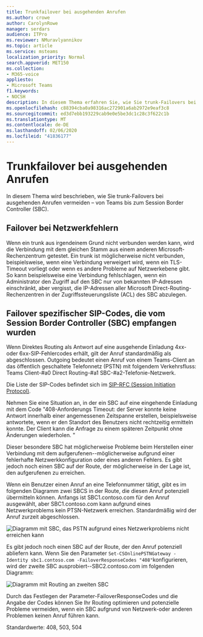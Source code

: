 ```yaml
---
title: Trunkfailover bei ausgehenden Anrufen
ms.author: crowe
author: CarolynRowe
manager: serdars
audience: ITPro
ms.reviewer: NMuravlyannikov
ms.topic: article
ms.service: msteams
localization_priority: Normal
search.appverid: MET150
ms.collection:
- M365-voice
appliesto:
- Microsoft Teams
f1.keywords:
- NOCSH
description: In diesem Thema erfahren Sie, wie Sie trunk-Failovers bei ausgehenden Anrufen von Teams an den Session Border Controller (SBC) behandeln.
ms.openlocfilehash: c88394cba0a98316ac272901a6ab2972e9eaf3c8
ms.sourcegitcommit: ed3d7ebb193229cab9e0e5be3dc1c28c3f622c1b
ms.translationtype: MT
ms.contentlocale: de-DE
ms.lasthandoff: 02/06/2020
ms.locfileid: "41836177"
---
```

# <a name="trunk-failover-on-outbound-calls"></a>Trunkfailover bei ausgehenden Anrufen

In diesem Thema wird beschrieben, wie Sie trunk-Failovers bei ausgehenden Anrufen vermeiden – von Teams bis zum Session Border Controller (SBC).

## <a name="failover-on-network-errors"></a>Failover bei Netzwerkfehlern

Wenn ein trunk aus irgendeinem Grund nicht verbunden werden kann, wird die Verbindung mit dem gleichen Stamm aus einem anderen Microsoft-Rechenzentrum getestet. Ein trunk ist möglicherweise nicht verbunden, beispielsweise, wenn eine Verbindung verweigert wird, wenn ein TLS-Timeout vorliegt oder wenn es andere Probleme auf Netzwerkebene gibt.
So kann beispielsweise eine Verbindung fehlschlagen, wenn ein Administrator den Zugriff auf den SBC nur von bekannten IP-Adressen einschränkt, aber vergisst, die IP-Adressen aller Microsoft Direct-Routing-Rechenzentren in der Zugriffssteuerungsliste (ACL) des SBC abzulegen. 

## <a name="failover-of-specific-sip-codes-received-from-the-session-border-controller-sbc"></a>Failover spezifischer SIP-Codes, die vom Session Border Controller (SBC) empfangen wurden

Wenn Direktes Routing als Antwort auf eine ausgehende Einladung 4xx-oder 6xx-SIP-Fehlercodes erhält, gilt der Anruf standardmäßig als abgeschlossen. Outgoing bedeutet einen Anruf von einem Teams-Client an das öffentlich geschaltete Telefonnetz (PSTN) mit folgendem Verkehrsfluss: Teams Client-#a0 Direct Routing-#a1 SBC-#a2-Telefonie-Netzwerk.

Die Liste der SIP-Codes befindet sich im [SIP-RFC (Session Initiation Protocol)](https://tools.ietf.org/html/rfc3261).

Nehmen Sie eine Situation an, in der ein SBC auf eine eingehende Einladung mit dem Code "408-Anforderungs Timeout: der Server konnte keine Antwort innerhalb einer angemessenen Zeitspanne erstellen, beispielsweise antwortete, wenn er den Standort des Benutzers nicht rechtzeitig ermitteln konnte. Der Client kann die Anfrage zu einem späteren Zeitpunkt ohne Änderungen wiederholen. "

Dieser besondere SBC hat möglicherweise Probleme beim Herstellen einer Verbindung mit dem aufgerufenen--möglicherweise aufgrund einer fehlerhafte Netzwerkkonfiguration oder eines anderen Fehlers. Es gibt jedoch noch einen SBC auf der Route, der möglicherweise in der Lage ist, den aufgerufenen zu erreichen.

Wenn ein Benutzer einen Anruf an eine Telefonnummer tätigt, gibt es im folgenden Diagramm zwei SBCS in der Route, die diesen Anruf potenziell übermitteln können. Anfangs ist SBC1.contoso.com für den Anruf ausgewählt, aber SBC1.contoso.com kann aufgrund eines Netzwerkproblems kein PTSN-Netzwerk erreichen.
Standardmäßig wird der Anruf zurzeit abgeschlossen. 
 
![Diagramm mit SBC, das PSTN aufgrund eines Netzwerkproblems nicht erreichen kann](media/direct-routing-failover-response-codes1.png)

Es gibt jedoch noch einen SBC auf der Route, der den Anruf potenziell abliefern kann.
Wenn Sie den Parameter `Set-CSOnlinePSTNGateway -Identity sbc1.contoso.com -FailoverResponseCodes "408"`konfigurieren, wird der zweite SBC ausprobiert--SBC2.contoso.com im folgenden Diagramm:

![Diagramm mit Routing an zweiten SBC](media/direct-routing-failover-response-codes2.png)

Durch das Festlegen der Parameter-FailoverResponseCodes und die Angabe der Codes können Sie Ihr Routing optimieren und potenzielle Probleme vermeiden, wenn ein SBC aufgrund von Netzwerk-oder anderen Problemen keinen Anruf führen kann.

Standardwerte: 408, 503, 504

